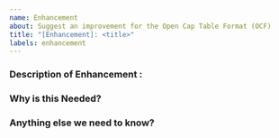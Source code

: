 ```yaml
---
name: Enhancement
about: Suggest an improvement for the Open Cap Table Format (OCF)
title: "[Enhancement]: <title>"
labels: enhancement
---
```


<!--
Note: Please search to see if an issue already exists for the enhancement you would like to suggest.
-->

### Description of Enhancement :

<!-- A concise description of what you'd like to see enhanced. -->

### Why is this Needed?

<!-- A brief overview of why you think this enhancement would be beneficial. -->

### Anything else we need to know?

<!-- Links? References? Anything that will give us more context about the enhancement you desire. -->
